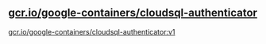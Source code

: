 
[gcr.io/google-containers/cloudsql-authenticator](https://hub.docker.com/r/anjia0532/google-containers.cloudsql-authenticator/tags/)
-----


[gcr.io/google-containers/cloudsql-authenticator:v1](https://hub.docker.com/r/anjia0532/google-containers.cloudsql-authenticator/tags/)


